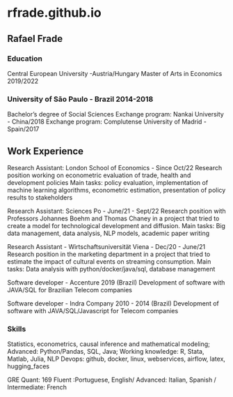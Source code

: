 # rfrade.github.io

## Rafael Frade

### Education
Central European University -Austria/Hungary
Master of Arts in Economics 2019/2022

### University of São Paulo - Brazil 2014-2018
Bachelor’s degree of Social Sciences
Exchange program: Nankai University - China/2018
Exchange program: Complutense University of Madrid - Spain/2017

## Work Experience
Research Assistant: London School of Economics - Since Oct/22
Research position working on econometric evaluation of trade, health and development policies
Main tasks: policy evaluation, implementation of machine learning algorithms, econometric estimation, presentation of policy results to stakeholders

Research Assistant: Sciences Po - June/21 - Sept/22
Research position with Professors Johannes Boehm and Thomas Chaney in a project that tried to create a model for technological development and diffusion. 
Main tasks: Big data management, data analysis,  NLP models, academic paper writing

Research Assistant - Wirtschaftsuniversität Viena - Dec/20 - June/21
Research position in the marketing department in a project that tried to estimate the impact of cultural events on streaming consumption. 
Main tasks: Data analysis with python/docker/java/sql, database management

Software developer - Accenture 2019 (Brazil)
Development of software with JAVA/SQL for Brazilian Telecom companies

Software developer - Indra Company 2010 - 2014 (Brazil)
Development of software with JAVA/SQL/Javascript for Telecom companies

### Skills
Statistics, econometrics, causal inference and mathematical modeling;
Advanced: Python/Pandas, SQL, Java;
Working knowledge: R, Stata, Matlab, Julia, NLP
Devops: github, docker, linux, webservices, airflow, latex, hugging_faces

GRE Quant: 169
Fluent :Portuguese, English/ Advanced: Italian, Spanish / Intermediate: French
